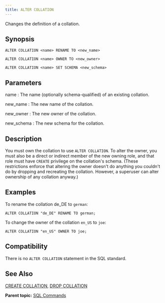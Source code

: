 ```yaml
---
title: ALTER COLLATION 
---
```


Changes the definition of a collation.

## <a id="section2"></a>Synopsis 

``` {#sql_command_synopsis}
ALTER COLLATION <name> RENAME TO <new_name>

ALTER COLLATION <name> OWNER TO <new_owner>

ALTER COLLATION <name> SET SCHEMA <new_schema>
```

## <a id="section4"></a>Parameters 

name
:   The name \(optionally schema-qualified\) of an existing collation.

new\_name
:   The new name of the collation.

new\_owner
:   The new owner of the collation.

new\_schema
:   The new schema for the collation.

## <a id="section3"></a>Description 

You must own the collation to use `ALTER COLLATION`. To alter the owner, you must also be a direct or indirect member of the new owning role, and that role must have `CREATE` privilege on the collation's schema. \(These restrictions enforce that altering the owner doesn't do anything you couldn't do by dropping and recreating the collation. However, a superuser can alter ownership of any collation anyway.\)

## <a id="section5"></a>Examples 

To rename the collation de\_DE to `german`:

```
ALTER COLLATION "de_DE" RENAME TO german;
```

To change the owner of the collation `en_US` to `joe`:

```
ALTER COLLATION "en_US" OWNER TO joe;
```

## <a id="section6"></a>Compatibility 

There is no `ALTER COLLATION` statement in the SQL standard.

## <a id="section7"></a>See Also 

[CREATE COLLATION](CREATE_COLLATION.html), [DROP COLLATION](DROP_COLLATION.html)

**Parent topic:** [SQL Commands](../sql_commands/sql_ref.html)

